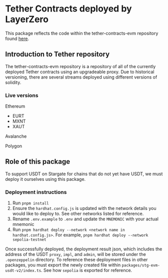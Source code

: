 # Tether Contracts deployed by LayerZero

This package reflects the code within the tether-contracts-evm repository found [here](https://github.com/tetherto/tether-contracts-evm).

## Introduction to Tether repository
The tether-contracts-evm repository is a repository of all of the currently deployed Tether contracts using an upgradeable proxy. Due to historical versioning, there are several streams deployed using different versions of solidity.

### Live versions

Ethereum
- EURT 
- MXNT
- XAUT

Avalanche


Polygon

## Role of this package
To support USDT on Stargate for chains that do not yet have USDT, we must deploy it ourselves using this package. 

### Deployment instructions
1. Run `pnpm install`
2. Ensure the `hardhat.config.js` is updated with the network details you would like to deploy to. See other networks listed for reference.
3. Rename `.env.example` to `.env` and update the `MNEMONIC` with your actual mnemonic
4. Run `pnpm hardhat deploy --network <network name in hardhat.config.js>`. For example, `pnpm hardhat deploy --network sepolia-testnet`

Once successfully deployed, the deployment result json, which includes the address of the USDT `proxy`, `impl`, and `admin`, will be stored under the `.openzeppelin` directory. To reference these deployment files in other packages, you must export the newly created file within `packages/stg-evm-usdt-v2/index.ts`. See how `sepolia` is exported for reference.
